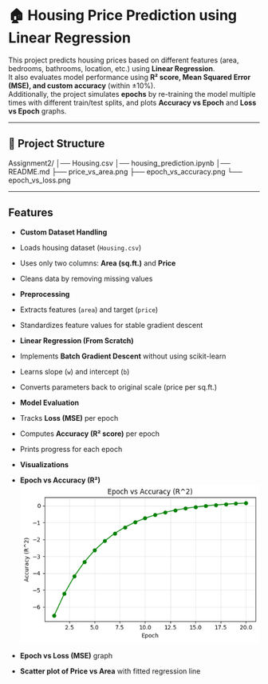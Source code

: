# 🏠 Housing Price Prediction using Linear Regression

This project predicts housing prices based on different features (area, bedrooms, bathrooms, location, etc.) using **Linear Regression**.  
It also evaluates model performance using **R² score, Mean Squared Error (MSE), and custom accuracy** (within ±10%).  
Additionally, the project simulates **epochs** by re-training the model multiple times with different train/test splits, and plots **Accuracy vs Epoch** and **Loss vs Epoch** graphs.

---
## 📂 Project Structure

Assignment2/
│── Housing.csv
│── housing_prediction.ipynb
│── README.md 
├── price_vs_area.png 
├── epoch_vs_accuracy.png 
└── epoch_vs_loss.png 

---

## Features

-  **Custom Dataset Handling**
  - Loads housing dataset (`Housing.csv`)  
  - Uses only two columns: **Area (sq.ft.)** and **Price**  
  - Cleans data by removing missing values  

-  **Preprocessing**
  - Extracts features (`area`) and target (`price`)  
  - Standardizes feature values for stable gradient descent  

-  **Linear Regression (From Scratch)**
  - Implements **Batch Gradient Descent** without using scikit-learn  
  - Learns slope (`w`) and intercept (`b`)  
  - Converts parameters back to original scale (price per sq.ft.)  

-  **Model Evaluation**
  - Tracks **Loss (MSE)** per epoch  
  - Computes **Accuracy (R² score)** per epoch  
  - Prints progress for each epoch  

-  **Visualizations**
  - **Epoch vs Accuracy (R²)**
     ![Epoch vs Accuracy](Epoch_vs_Accuracy.png) 
  - **Epoch vs Loss (MSE)** graph  
  - **Scatter plot of Price vs Area** with fitted regression line  



